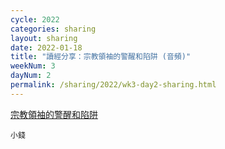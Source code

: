 ```yaml
---
cycle: 2022
categories: sharing
layout: sharing
date: 2022-01-18
title: "讀經分享：宗教領袖的警醒和陷阱 (音頻)"
weekNum: 3
dayNum: 2
permalink: /sharing/2022/wk3-day2-sharing.html
---
```


[宗教領袖的警醒和陷阱](https://eccseattle.github.io/media/sharing/2022/wk003/2022-01-18-bin.m4a)

`小錢`

